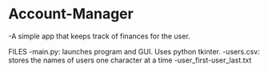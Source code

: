 # Account-Manager
-A simple app that keeps track of finances for the user.

FILES
-main.py: launches program and GUI. Uses python tkinter.
-users.csv: stores the names of users one character at a time
-user_first-user_last.txt

